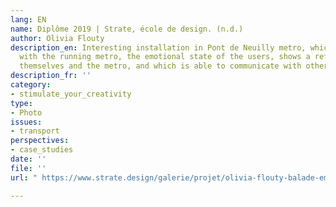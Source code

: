 ```yaml
---
lang: EN
name: Diplôme 2019 | Strate, école de design. (n.d.)
author: Olivia Flouty
description_en: Interesting installation in Pont de Neuilly metro, which interacts
  with the running metro, the emotional state of the users, shows a reflection of
  themselves and the metro, and which is able to communicate with other installations.
description_fr: ''
category:
- stimulate_your_creativity
type:
- Photo
issues:
- transport
perspectives:
- case_studies
date: ''
file: ''
url: " https://www.strate.design/galerie/projet/olivia-flouty-balade-emotionnelle-believe-feel"

---
```

